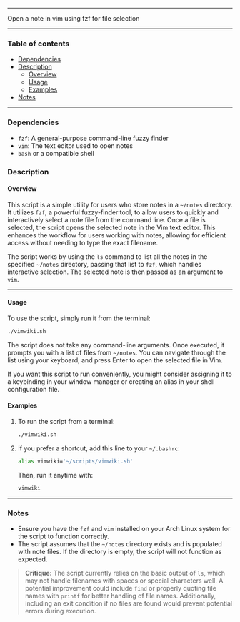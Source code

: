 
---

Open a note in vim using fzf for file selection

---

### Table of contents

- [Dependencies](#dependencies)
- [Description](#description)
    - [Overview](#overview)
    - [Usage](#usage)
    - [Examples](#examples)
- [Notes](#notes)

---

<a name="dependencies" />

### Dependencies

- `fzf`: A general-purpose command-line fuzzy finder
- `vim`: The text editor used to open notes
- `bash` or a compatible shell

<a name="description" />

### Description

<a name="overview" />

#### Overview

This script is a simple utility for users who store notes in a `~/notes` directory. It utilizes `fzf`, a powerful fuzzy-finder tool, to allow users to quickly and interactively select a note file from the command line. Once a file is selected, the script opens the selected note in the Vim text editor. This enhances the workflow for users working with notes, allowing for efficient access without needing to type the exact filename.

The script works by using the `ls` command to list all the notes in the specified `~/notes` directory, passing that list to `fzf`, which handles interactive selection. The selected note is then passed as an argument to `vim`.

---

<a name="usage" />

#### Usage

To use the script, simply run it from the terminal:

```bash
./vimwiki.sh
```

The script does not take any command-line arguments. Once executed, it prompts you with a list of files from `~/notes`. You can navigate through the list using your keyboard, and press Enter to open the selected file in Vim.

If you want this script to run conveniently, you might consider assigning it to a keybinding in your window manager or creating an alias in your shell configuration file.

<a name="examples" />

#### Examples

1. To run the script from a terminal:
   ```bash
   ./vimwiki.sh
   ```

2. If you prefer a shortcut, add this line to your `~/.bashrc`:
   ```bash
   alias vimwiki='~/scripts/vimwiki.sh'
   ```
   Then, run it anytime with:
   ```bash
   vimwiki
   ```

---

<a name="notes" />

### Notes

- Ensure you have the `fzf` and `vim` installed on your Arch Linux system for the script to function correctly.
- The script assumes that the `~/notes` directory exists and is populated with note files. If the directory is empty, the script will not function as expected.

> **Critique:** 
> The script currently relies on the basic output of `ls`, which may not handle filenames with spaces or special characters well. A potential improvement could include `find` or properly quoting file names with `printf` for better handling of file names. Additionally, including an exit condition if no files are found would prevent potential errors during execution.